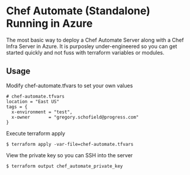 # Chef Automate (Standalone) Running in Azure

The most basic way to deploy a Chef Automate Server along with a Chef Infra Server in Azure. It is purposley under-engineered so you can get started quickly and not fuss with terraform variables or modules.

## Usage

Modify chef-automate.tfvars to set your own values

```
# chef-automate.tfvars
location = "East US"
tags = {
  x-environment = "test",
  x-owner       = "gregory.schofield@progress.com"
}
```

Execute terraform apply

    $ terraform apply -var-file=chef-automate.tfvars

View the private key so you can SSH into the server

    $ terraform output chef_automate_private_key
